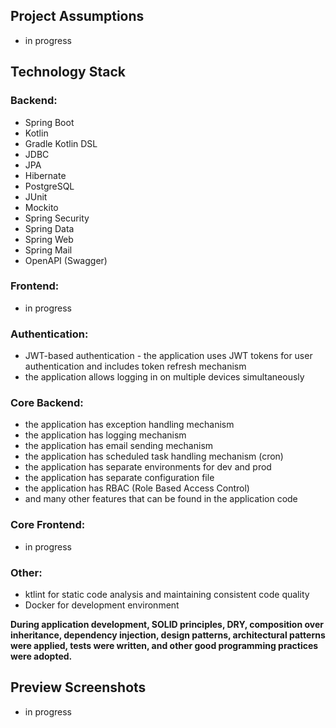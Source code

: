 ## Project Assumptions
- in progress

## Technology Stack

### Backend:
- Spring Boot
- Kotlin
- Gradle Kotlin DSL
- JDBC
- JPA
- Hibernate
- PostgreSQL
- JUnit
- Mockito
- Spring Security
- Spring Data
- Spring Web
- Spring Mail
- OpenAPI (Swagger)

### Frontend:
- in progress

### Authentication:
- JWT-based authentication - the application uses JWT tokens for user authentication and includes token refresh mechanism
- the application allows logging in on multiple devices simultaneously

### Core Backend:
- the application has exception handling mechanism
- the application has logging mechanism
- the application has email sending mechanism
- the application has scheduled task handling mechanism (cron)
- the application has separate environments for dev and prod
- the application has separate configuration file
- the application has RBAC (Role Based Access Control)
- and many other features that can be found in the application code

### Core Frontend:
- in progress

### Other:
- ktlint for static code analysis and maintaining consistent code quality
- Docker for development environment

**During application development, SOLID principles, DRY, composition over inheritance, dependency injection, design patterns, architectural patterns were applied, tests were written, and other good programming practices were adopted.**

## Preview Screenshots
- in progress
